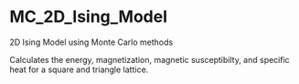 # MC_2D_Ising_Model
2D Ising Model using Monte Carlo methods

Calculates the energy, magnetization, magnetic susceptibilty, and specific heat for a square and triangle lattice.
